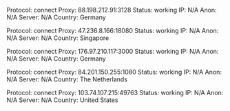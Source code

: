 Protocol: connect
Proxy: 88.198.212.91:3128
Status: working
IP: N/A
Anon: N/A
Server: N/A
Country: Germany

Protocol: connect
Proxy: 47.236.8.166:18080
Status: working
IP: N/A
Anon: N/A
Server: N/A
Country: Singapore

Protocol: connect
Proxy: 176.97.210.117:3000
Status: working
IP: N/A
Anon: N/A
Server: N/A
Country: Germany

Protocol: connect
Proxy: 84.201.150.255:1080
Status: working
IP: N/A
Anon: N/A
Server: N/A
Country: The Netherlands

Protocol: connect
Proxy: 103.74.107.215:49763
Status: working
IP: N/A
Anon: N/A
Server: N/A
Country: United States

